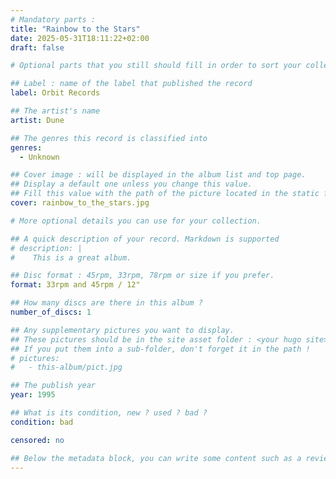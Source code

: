 ```yaml
---
# Mandatory parts :
title: "Rainbow to the Stars"
date: 2025-05-31T18:11:22+02:00
draft: false

# Optional parts that you still should fill in order to sort your collection

## Label : name of the label that published the record
label: Orbit Records

## The artist's name
artist: Dune

## The genres this record is classified into
genres:
  - Unknown

## Cover image : will be displayed in the album list and top page.
## Display a default one unless you change this value.
## Fill this value with the path of the picture located in the static folder
cover: rainbow_to_the_stars.jpg

# More optional details you can use for your collection.

## A quick description of your record. Markdown is supported
# description: |
#    This is a great album.

## Disc format : 45rpm, 33rpm, 78rpm or size if you prefer.
format: 33rpm and 45rpm / 12"

## How many discs are there in this album ?
number_of_discs: 1

## Any supplementary pictures you want to display.
## These pictures should be in the site asset folder : <your hugo site>/static
## If you put them into a sub-folder, don't forget it in the path !
# pictures:
#   - this-album/pict.jpg

## The publish year
year: 1995

## What is its condition, new ? used ? bad ?
condition: bad

censored: no

## Below the metadata block, you can write some content such as a review or anything else you want. It'll be displayed in the album page.
---
```

